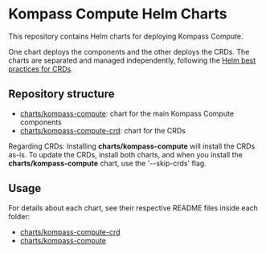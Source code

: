 # Kompass Compute Helm Charts

This repository contains Helm charts for deploying Kompass Compute.

One chart deploys the components and the other deploys the CRDs. The charts are separated and managed independently, following the [Helm best practices for CRDs](https://helm.sh/docs/chart_best_practices/custom_resource_definitions/).

## Repository structure

-   [charts/kompass-compute](https://github.com/zesty-co/kompass-compute/tree/main/charts/kompass-compute): chart for the main Kompass Compute components
-   [charts/kompass-compute-crd](https://github.com/zesty-co/kompass-compute/tree/main/charts/kompass-compute-crd): chart for the CRDs

Regarding CRDs: Installing **charts/kompass-compute** will install the CRDs as-is. To update the CRDs, install both charts, and when you install the **charts/kompass-compute** chart, use the '--skip-crds' flag.

## Usage

For details about each chart, see their respective README files inside each folder:

-   [charts/kompass-compute-crd](https://github.com/zesty-co/kompass-compute/tree/main/charts/kompass-compute-crd)
-   [charts/kompass-compute](https://github.com/zesty-co/kompass-compute/tree/main/charts/kompass-compute)
